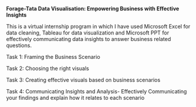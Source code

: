 

**Forage-Tata Data Visualisation: Empowering Business with Effective Insights** 

This is a virtual internship program in which I have used Microsoft Excel for data cleaning, Tableau for data visualization and Microsoft PPT for effectively communicating data insights 
to answer business related questions.

 Task 1: Framing the Business Scenario
 
 Task 2: Choosing the right visuals
 
 Task 3: Creating effective visuals based on business scenarios
 
 Task 4: Communicating Insights and Analysis- Effectively Communicating your findings and explain how it relates to each scenario
 
    
